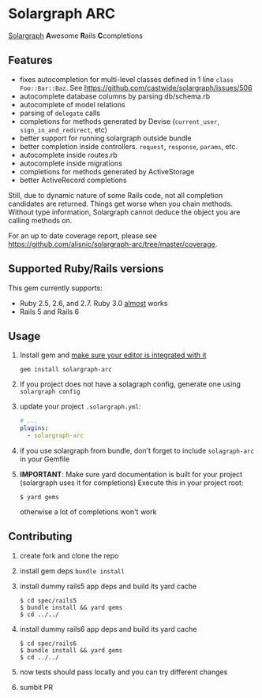 # Solargraph ARC

[Solargraph](https://solargraph.org/) **A**wesome **R**ails **C**completions

## Features

- fixes autocompletion for multi-level classes defined in 1 line `class Foo::Bar::Baz`. See https://github.com/castwide/solargraph/issues/506
- autocomplete database columns by parsing db/schema.rb
- autocomplete of model relations
- parsing of `delegate` calls
- completions for methods generated by Devise (`current_user`, `sign_in_and_redirect`, etc)
- better support for running solargraph outside bundle
- better completion inside controllers. `request`, `response`, `params`, etc.
- autocomplete inside routes.rb
- autocomplete inside migrations
- completions for methods generated by ActiveStorage
- better ActiveRecord completions

Still, due to dynamic nature of some Rails code, not all completion candidates are returned. Things get worse when you chain methods.
Without type information, Solargraph cannot deduce the object you are calling methods on.

For an up to date coverage report, please see https://github.com/alisnic/solargraph-arc/tree/master/coverage.

## Supported Ruby/Rails versions

This gem currently supports:
- Ruby 2.5, 2.6, and 2.7. Ruby 3.0 [almost](https://github.com/alisnic/solargraph-arc/issues/16) works
- Rails 5 and Rails 6

## Usage

1. Install gem and [make sure your editor is integrated with it](https://solargraph.org/)

    ```
    gem install solargraph-arc
    ```

2. If you project does not have a solagraph config, generate one using `solargraph config`
2. update your project `.solargraph.yml`:

    ```yml
    # ...
    plugins:
      - solargraph-arc
    ```
2. if you use solargraph from bundle, don't forget to include `solagraph-arc` in your Gemfile
2. **IMPORTANT**: Make sure yard documentation is built for your project (solargraph uses it for completions)
Execute this in your project root:

    ```
    $ yard gems
    ```

    otherwise a lot of completions won't work

## Contributing

1. create fork and clone the repo
2. install gem deps `bundle install`
3. install dummy rails5 app deps and build its yard cache

    ```
    $ cd spec/rails5
    $ bundle install && yard gems
    $ cd ../../
    ```

3. install dummy rails6 app deps and build its yard cache

    ```
    $ cd spec/rails6
    $ bundle install && yard gems
    $ cd ../../
    ```
4. now tests should pass locally and you can try different changes
5. sumbit PR
